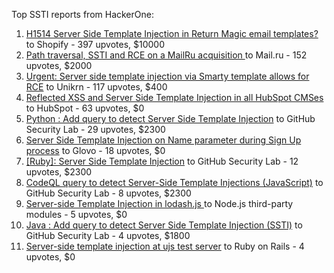 Top SSTI reports from HackerOne:

1. [H1514 Server Side Template Injection in Return Magic email templates?](https://hackerone.com/reports/423541) to Shopify - 397 upvotes, $10000
2. [Path traversal, SSTI and RCE on a MailRu acquisition ](https://hackerone.com/reports/536130) to Mail.ru - 152 upvotes, $2000
3. [Urgent: Server side template injection via Smarty template allows for RCE](https://hackerone.com/reports/164224) to Unikrn - 117 upvotes, $400
4. [Reflected XSS and Server Side Template Injection  in all HubSpot CMSes](https://hackerone.com/reports/399462) to HubSpot - 63 upvotes, $0
5. [Python : Add query to detect Server Side Template Injection](https://hackerone.com/reports/944359) to GitHub Security Lab - 29 upvotes, $2300
6. [Server Side Template Injection on Name parameter during Sign Up process](https://hackerone.com/reports/1104349) to Glovo - 18 upvotes, $0
7. [[Ruby]: Server Side Template Injection](https://hackerone.com/reports/1928279) to GitHub Security Lab - 12 upvotes, $2300
8. [CodeQL query to detect Server-Side Template Injections (JavaScript)](https://hackerone.com/reports/894872) to GitHub Security Lab - 8 upvotes, $2300
9. [Server-side Template Injection in lodash.js ](https://hackerone.com/reports/904672) to Node.js third-party modules - 5 upvotes, $0
10. [Java : Add query to detect Server Side Template Injection (SSTI)](https://hackerone.com/reports/1490372) to GitHub Security Lab - 4 upvotes, $1800
11. [Server-side template injection at ujs test server](https://hackerone.com/reports/942103) to Ruby on Rails - 4 upvotes, $0
